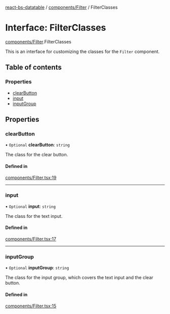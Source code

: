 [react-bs-datatable](../README.md) / [components/Filter](../modules/components_Filter.md) / FilterClasses

# Interface: FilterClasses

[components/Filter](../modules/components_Filter.md).FilterClasses

This is an interface for customizing the classes for
the `Filter` component.

## Table of contents

### Properties

- [clearButton](components_Filter.FilterClasses.md#clearbutton)
- [input](components_Filter.FilterClasses.md#input)
- [inputGroup](components_Filter.FilterClasses.md#inputgroup)

## Properties

### clearButton

• `Optional` **clearButton**: `string`

The class for the clear button.

#### Defined in

[components/Filter.tsx:19](https://github.com/imballinst/react-bs-datatable/blob/6be73b6/src/components/Filter.tsx#L19)

___

### input

• `Optional` **input**: `string`

The class for the text input.

#### Defined in

[components/Filter.tsx:17](https://github.com/imballinst/react-bs-datatable/blob/6be73b6/src/components/Filter.tsx#L17)

___

### inputGroup

• `Optional` **inputGroup**: `string`

The class for the input group, which covers the
text input and the clear button.

#### Defined in

[components/Filter.tsx:15](https://github.com/imballinst/react-bs-datatable/blob/6be73b6/src/components/Filter.tsx#L15)
